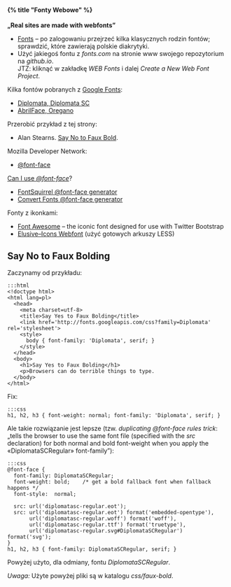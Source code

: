 #### {% title "Fonty Webowe" %}

**„Real sites are made with webfonts”**

* [Fonts](http://www.fonts.com/) – po zalogowaniu
  przejrzeć kilka klasycznych rodzin fontów;
  sprawdzić, które zawierają polskie diakrytyki.
* Użyć jakiegoś fontu z *fonts.com* na stronie www swojego
  repozytorium na *github.io*.<br>
  JTZ: kliknąć w zakładkę *WEB Fonts* i dalej
  *Create a New Web Font Project*.

Kilka fontów pobranych z [Google Fonts](http://www.google.com/fonts/):

* [Diplomata, Diplomata SC](https://dl.dropboxusercontent.com/u/634385/diplomata-fonts.zip)
* [AbrilFace, Oregano](https://dl.dropboxusercontent.com/u/634385/web-fonts.zip)

Przerobić przykład z tej strony:

* Alan Stearns. [Say No to Faux Bold](http://www.alistapart.com/articles/say-no-to-faux-bold/).

Mozilla Developer Network:

* [@font-face](https://developer.mozilla.org/pl/docs/CSS/@font-face)

[Can I use *@font-face*](http://caniuse.com/#search=@font-face)?

* [FontSquirrel @font-face generator](http://www.fontsquirrel.com/tools/webfont-generator)
* [Convert Fonts @font-face generator](http://convertfonts.com/)

Fonty z ikonkami:

* [Font Awesome](http://fortawesome.github.com/Font-Awesome/) –
  the iconic font designed for use with Twitter Bootstrap
* [Elusive–Icons Webfont](http://shoestrap.org/downloads/elusive-icons-webfont/)
  (użyć gotowych arkuszy LESS)


## Say No to Faux Bolding

Zaczynamy od przykładu:

    :::html
    <!doctype html>
    <html lang=pl>
      <head>
        <meta charset=utf-8>
        <title>Say Yes to Faux Bolding</title>
        <link href='http://fonts.googleapis.com/css?family=Diplomata' rel='stylesheet'>
        <style>
          body { font-family: 'Diplomata', serif; }
        </style>
      </head>
      <body>
        <h1>Say Yes to Faux Bolding</h1>
        <p>Browsers can do terrible things to type.
      </body>
    </html>

Fix:

    :::css
    h1, h2, h3 { font-weight: normal; font-family: 'Diplomata', serif; }

Ale takie rozwiązanie jest lepsze
(tzw. *duplicating @font-face rules trick*: „tells the browser to use the same
font file (specified with the *src* declaration) for both normal and bold font-weight
when you apply the «DiplomataSCRegular» font-family”):

    :::css
    @font-face {
      font-family: DiplomataSCRegular;
      font-weight: bold;    /* get a bold fallback font when fallback happens */
      font-style:  normal;

      src: url('diplomatasc-regular.eot');
      src: url('diplomatasc-regular.eot') format('embedded-opentype'),
           url('diplomatasc-regular.woff') format('woff'),
           url('diplomatasc-regular.ttf') format('truetype'),
           url('diplomatasc-regular.svg#DiplomataSCRegular') format('svg');
    }
    h1, h2, h3 { font-family: DiplomataSCRegular, serif; }

Powyżej użyto, dla odmiany, fontu *DiplomataSCRegular*.

*Uwaga:* Użyte powyżej pliki są w katalogu *css/faux-bold*.
